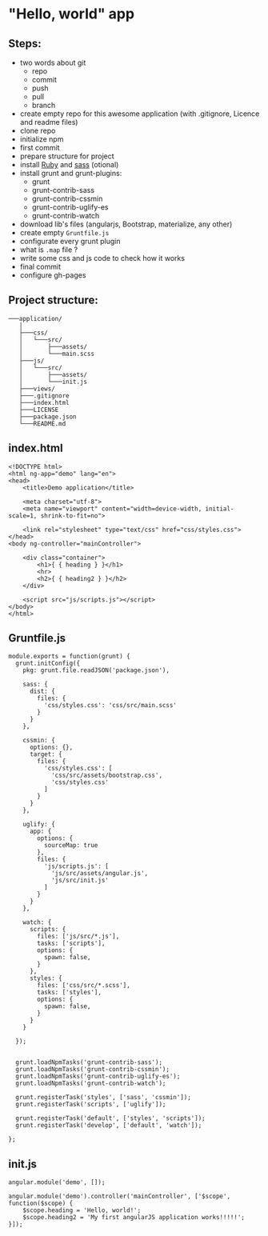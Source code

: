 # "Hello, world" app

## Steps:

 * two words about git
   * repo
   * commit
   * push
   * pull
   * branch
 * create empty repo for this awesome application (with .gitignore, Licence and readme files)
 * clone repo
 * initialize npm
 * first commit
 * prepare structure for project 
 * install [Ruby](https://github.com/oneclick/rubyinstaller2/releases) and [sass](https://sass-scss.ru/install/) (otional)
 * install grunt and grunt-plugins:
   * grunt
   * grunt-contrib-sass
   * grunt-contrib-cssmin
   * grunt-contrib-uglify-es
   * grunt-contrib-watch
 * download lib's files (angularjs, Bootstrap, materialize, any other)
 * create empty `Gruntfile.js`
 * configurate every grunt plugin
 * what is `.map` file ?
 * write some css and js code to check how it works
 * final commit
 * configure gh-pages
 
## Project structure:
 
```
───application/
   │
   ├───css/
   │   └───src/
   │       ├───assets/
   │       └───main.scss
   ├───js/
   │   └───src/
   │       ├───assets/
   │       └───init.js
   ├───views/
   ├───.gitignore
   ├───index.html
   ├───LICENSE
   ├───package.json
   └───README.md
```

## index.html

```
<!DOCTYPE html>
<html ng-app="demo" lang="en">
<head>
    <title>Demo application</title>

    <meta charset="utf-8">
    <meta name="viewport" content="width=device-width, initial-scale=1, shrink-to-fit=no">

    <link rel="stylesheet" type="text/css" href="css/styles.css">
</head>
<body ng-controller="mainController">
	
    <div class="container">
        <h1>{ { heading } }</h1>
        <hr>
        <h2>{ { heading2 } }</h2>
    </div>

    <script src="js/scripts.js"></script>
</body>
</html>
```

## Gruntfile.js

```
module.exports = function(grunt) {
  grunt.initConfig({
    pkg: grunt.file.readJSON('package.json'),

    sass: {
      dist: {
        files: {
          'css/styles.css': 'css/src/main.scss'
        }
      }
    },

    cssmin: {
      options: {},
      target: {
        files: {
          'css/styles.css': [
            'css/src/assets/bootstrap.css',
            'css/styles.css'
          ]
        }
      }
    },

    uglify: {
      app: {
        options: {
          sourceMap: true
        },
        files: {
          'js/scripts.js': [
            'js/src/assets/angular.js',
            'js/src/init.js'
          ]
        }
      }
    },

    watch: {
      scripts: {
        files: ['js/src/*.js'],
        tasks: ['scripts'],
        options: {
          spawn: false,
        }
      },
      styles: {
        files: ['css/src/*.scss'],
        tasks: ['styles'],
        options: {
          spawn: false,
        }
      }
    }

  });


  grunt.loadNpmTasks('grunt-contrib-sass');
  grunt.loadNpmTasks('grunt-contrib-cssmin');
  grunt.loadNpmTasks('grunt-contrib-uglify-es');
  grunt.loadNpmTasks('grunt-contrib-watch');

  grunt.registerTask('styles', ['sass', 'cssmin']);
  grunt.registerTask('scripts', ['uglify']);

  grunt.registerTask('default', ['styles', 'scripts']);
  grunt.registerTask('develop', ['default', 'watch']);

};
```

## init.js

```
angular.module('demo', []);

angular.module('demo').controller('mainController', ['$scope', function($scope) {
    $scope.heading = 'Hello, world!';
    $scope.heading2 = 'My first angularJS application works!!!!!';
}]);
```
